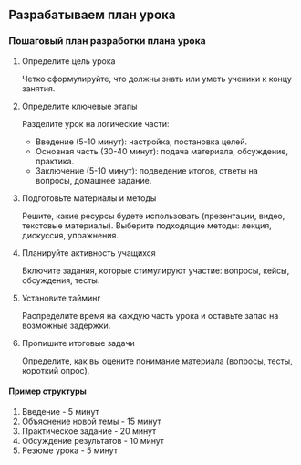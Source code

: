 ## Разрабатываем план урока

### Пошаговый план разработки плана урока

1. Определите цель урока

    Четко сформулируйте, что должны знать или уметь ученики к концу занятия.

2. Определите ключевые этапы

    Разделите урок на логические части:

    - Введение (5-10 минут): настройка, постановка целей.
    - Основная часть (30-40 минут): подача материала, обсуждение, практика.
    - Заключение (5-10 минут): подведение итогов, ответы на вопросы, домашнее задание.

3. Подготовьте материалы и методы

    Решите, какие ресурсы будете использовать (презентации, видео, текстовые материалы). Выберите подходящие методы: лекция, дискуссия, упражнения.

4. Планируйте активность учащихся

    Включите задания, которые стимулируют участие: вопросы, кейсы, обсуждения, тесты.

5. Установите тайминг

    Распределите время на каждую часть урока и оставьте запас на возможные задержки.

6. Пропишите итоговые задачи

    Определите, как вы оцените понимание материала (вопросы, тесты, короткий опрос).

#### Пример структуры

1. Введение - 5 минут
2. Объяснение новой темы - 15 минут
3. Практическое задание - 20 минут
4. Обсуждение результатов - 10 минут
5. Резюме урока - 5 минут

